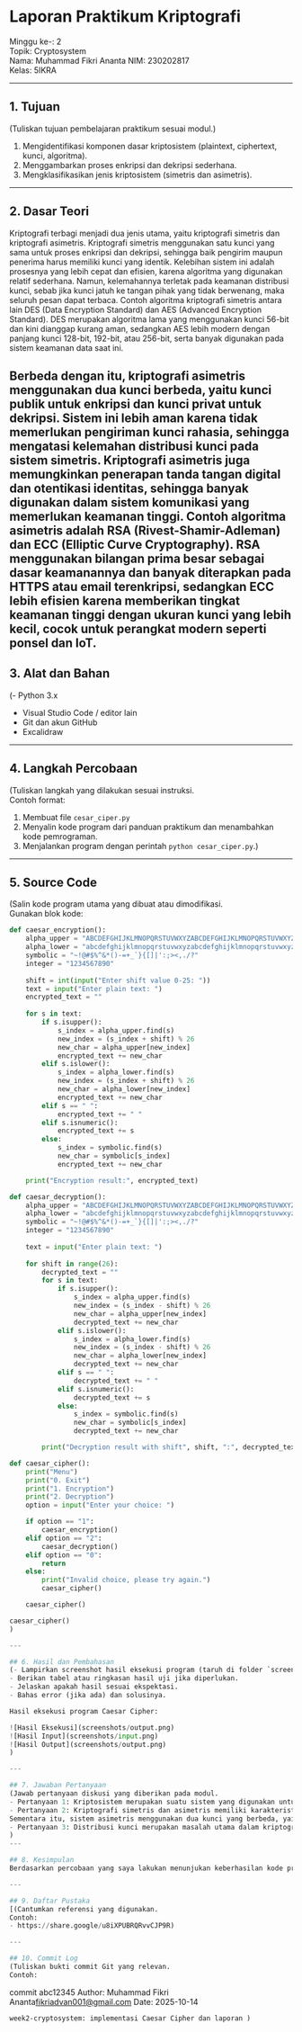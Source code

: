 # Laporan Praktikum Kriptografi
Minggu ke-: 2  
Topik: Cryptosystem  
Nama: Muhammad Fikri Ananta 
NIM: 230202817  
Kelas: 5IKRA  

---

## 1. Tujuan
(Tuliskan tujuan pembelajaran praktikum sesuai modul.)
1. Mengidentifikasi komponen dasar kriptosistem (plaintext, ciphertext, kunci, algoritma).
2. Menggambarkan proses enkripsi dan dekripsi sederhana.
3. Mengklasifikasikan jenis kriptosistem (simetris dan asimetris).
---

## 2. Dasar Teori
Kriptografi terbagi menjadi dua jenis utama, yaitu kriptografi simetris dan kriptografi asimetris. Kriptografi simetris menggunakan satu kunci yang sama untuk proses enkripsi dan dekripsi, sehingga baik pengirim maupun penerima harus memiliki kunci yang identik. Kelebihan sistem ini adalah prosesnya yang lebih cepat dan efisien, karena algoritma yang digunakan relatif sederhana. Namun, kelemahannya terletak pada keamanan distribusi kunci, sebab jika kunci jatuh ke tangan pihak yang tidak berwenang, maka seluruh pesan dapat terbaca. Contoh algoritma kriptografi simetris antara lain DES (Data Encryption Standard) dan AES (Advanced Encryption Standard). DES merupakan algoritma lama yang menggunakan kunci 56-bit dan kini dianggap kurang aman, sedangkan AES lebih modern dengan panjang kunci 128-bit, 192-bit, atau 256-bit, serta banyak digunakan pada sistem keamanan data saat ini.

Berbeda dengan itu, kriptografi asimetris menggunakan dua kunci berbeda, yaitu kunci publik untuk enkripsi dan kunci privat untuk dekripsi. Sistem ini lebih aman karena tidak memerlukan pengiriman kunci rahasia, sehingga mengatasi kelemahan distribusi kunci pada sistem simetris. Kriptografi asimetris juga memungkinkan penerapan tanda tangan digital dan otentikasi identitas, sehingga banyak digunakan dalam sistem komunikasi yang memerlukan keamanan tinggi. Contoh algoritma asimetris adalah RSA (Rivest-Shamir-Adleman) dan ECC (Elliptic Curve Cryptography). RSA menggunakan bilangan prima besar sebagai dasar keamanannya dan banyak diterapkan pada HTTPS atau email terenkripsi, sedangkan ECC lebih efisien karena memberikan tingkat keamanan tinggi dengan ukuran kunci yang lebih kecil, cocok untuk perangkat modern seperti ponsel dan IoT.
---

## 3. Alat dan Bahan
(- Python 3.x  
- Visual Studio Code / editor lain  
- Git dan akun GitHub  
- Excalidraw

---

## 4. Langkah Percobaan
(Tuliskan langkah yang dilakukan sesuai instruksi.  
Contoh format:
1. Membuat file `cesar_ciper.py` 
2. Menyalin kode program dari panduan praktikum dan menambahkan kode pemrograman.
3. Menjalankan program dengan perintah `python cesar_ciper.py`.)

---

## 5. Source Code
(Salin kode program utama yang dibuat atau dimodifikasi.  
Gunakan blok kode:

```python
def caesar_encryption():
    alpha_upper = "ABCDEFGHIJKLMNOPQRSTUVWXYZABCDEFGHIJKLMNOPQRSTUVWXYZ"
    alpha_lower = "abcdefghijklmnopqrstuvwxyzabcdefghijklmnopqrstuvwxyz"
    symbolic = "~!@#$%^&*()-=+_`}{[]|':;><,./?"
    integer = "1234567890"
    
    shift = int(input("Enter shift value 0-25: "))
    text = input("Enter plain text: ")
    encrypted_text = ""
    
    for s in text:
        if s.isupper():
            s_index = alpha_upper.find(s)
            new_index = (s_index + shift) % 26
            new_char = alpha_upper[new_index]
            encrypted_text += new_char
        elif s.islower():
            s_index = alpha_lower.find(s)
            new_index = (s_index + shift) % 26
            new_char = alpha_lower[new_index]
            encrypted_text += new_char
        elif s == " ":
            encrypted_text += " "
        elif s.isnumeric():
            encrypted_text += s
        else:
            s_index = symbolic.find(s)
            new_char = symbolic[s_index]
            encrypted_text += new_char

    print("Encryption result:", encrypted_text)

def caesar_decryption():
    alpha_upper = "ABCDEFGHIJKLMNOPQRSTUVWXYZABCDEFGHIJKLMNOPQRSTUVWXYZ"
    alpha_lower = "abcdefghijklmnopqrstuvwxyzabcdefghijklmnopqrstuvwxyz"
    symbolic = "~!@#$%^&*()-=+_`}{[]|':;><,./?"
    integer = "1234567890"
    
    text = input("Enter plain text: ")
    
    for shift in range(26):
        decrypted_text = ""
        for s in text:
            if s.isupper():
                s_index = alpha_upper.find(s)
                new_index = (s_index - shift) % 26
                new_char = alpha_upper[new_index]
                decrypted_text += new_char
            elif s.islower():
                s_index = alpha_lower.find(s)
                new_index = (s_index - shift) % 26
                new_char = alpha_lower[new_index]
                decrypted_text += new_char
            elif s == " ":
                decrypted_text += " "
            elif s.isnumeric():
                decrypted_text += s
            else:
                s_index = symbolic.find(s)
                new_char = symbolic[s_index]
                decrypted_text += new_char

        print("Decryption result with shift", shift, ":", decrypted_text)

def caesar_cipher():
    print("Menu")
    print("0. Exit")
    print("1. Encryption")
    print("2. Decryption")
    option = input("Enter your choice: ")

    if option == "1":
        caesar_encryption()
    elif option == "2":
        caesar_decryption()
    elif option == "0":
        return
    else:
        print("Invalid choice, please try again.")
        caesar_cipher()

    caesar_cipher()

caesar_cipher()
)

---

## 6. Hasil dan Pembahasan
(- Lampirkan screenshot hasil eksekusi program (taruh di folder `screenshots/`).  
- Berikan tabel atau ringkasan hasil uji jika diperlukan.  
- Jelaskan apakah hasil sesuai ekspektasi.  
- Bahas error (jika ada) dan solusinya. 

Hasil eksekusi program Caesar Cipher:

![Hasil Eksekusi](screenshots/output.png)
![Hasil Input](screenshots/input.png)
![Hasil Output](screenshots/output.png)
)

---

## 7. Jawaban Pertanyaan
(Jawab pertanyaan diskusi yang diberikan pada modul.  
- Pertanyaan 1: Kriptosistem merupakan suatu sistem yang digunakan untuk mengamankan pesan agar tidak dapat dibaca oleh pihak yang tidak berhak. Dalam sebuah kriptosistem terdapat beberapa komponen utama yang saling berhubungan. Komponen pertama adalah plaintext, yaitu pesan asli yang masih dapat dibaca dan belum mengalami proses enkripsi. Kedua adalah ciphertext, yaitu hasil dari proses enkripsi yang berupa teks acak dan tidak dapat dimengerti tanpa proses dekripsi. Komponen ketiga adalah algoritma enkripsi, yaitu prosedur atau rumus matematika yang digunakan untuk mengubah plaintext menjadi ciphertext. Selanjutnya terdapat algoritma dekripsi, yaitu proses kebalikan dari enkripsi yang berfungsi untuk mengubah ciphertext kembali menjadi plaintext agar pesan dapat dipahami oleh penerima. Terakhir, terdapat kunci (key) yang berperan penting dalam proses enkripsi dan dekripsi. Kunci ini bisa berupa satu kunci yang sama (pada kriptografi simetris) atau sepasang kunci publik dan privat (pada kriptografi asimetris).
- Pertanyaan 2: Kriptografi simetris dan asimetris memiliki karakteristik, kelebihan, dan kelemahan masing-masing. Pada sistem simetris, proses enkripsi dan dekripsi menggunakan kunci yang sama. Kelebihan dari sistem ini adalah prosesnya lebih cepat dan efisien, karena algoritma yang digunakan relatif sederhana dan membutuhkan sumber daya komputasi yang lebih sedikit. Namun, sistem simetris memiliki kelemahan utama, yaitu pada keamanan distribusi kunci, sebab kunci harus dibagikan kepada penerima terlebih dahulu, dan jika kunci tersebut jatuh ke tangan orang yang tidak berwenang, maka pesan dapat dengan mudah dibaca.
Sementara itu, sistem asimetris menggunakan dua kunci yang berbeda, yaitu kunci publik untuk enkripsi dan kunci privat untuk dekripsi. Kelebihan sistem ini adalah keamanan distribusi kunci yang lebih baik, karena kunci publik dapat dibagikan secara bebas tanpa mengancam keamanan pesan. Namun, kelemahannya terletak pada kecepatan proses yang lebih lambat dan perhitungan matematis yang lebih kompleks dibandingkan sistem simetris.
- Pertanyaan 3: Distribusi kunci merupakan masalah utama dalam kriptografi simetris karena sistem ini hanya menggunakan satu kunci yang sama untuk proses enkripsi dan dekripsi. Agar komunikasi dapat berlangsung, kunci tersebut harus dibagikan terlebih dahulu kepada pihak penerima. Proses pengiriman atau pembagian kunci inilah yang menjadi titik lemah, karena jika kunci tersebut dicegat oleh pihak ketiga, maka seluruh pesan yang terenkripsi dapat dengan mudah dibuka dan dibaca. Selain itu, dalam sistem dengan banyak pengguna, jumlah kunci yang harus dikelola akan meningkat secara signifikan, sehingga menimbulkan masalah skalabilitas dan keamanan. Oleh karena itu, distribusi kunci menjadi salah satu tantangan terbesar dalam penerapan kriptografi simetris di dunia nyata.
)
---

## 8. Kesimpulan
Berdasarkan percobaan yang saya lakukan menunjukan keberhasilan kode program yang sudah dijalankan.

---

## 9. Daftar Pustaka
[(Cantumkan referensi yang digunakan.  
Contoh:  
- https://share.google/u8iXPUBRQRvvCJP9R)

---

## 10. Commit Log
(Tuliskan bukti commit Git yang relevan.  
Contoh:
```
commit abc12345
Author: Muhammad Fikri Ananta<fikriadvan001@gmail.com>
Date:   2025-10-14

    week2-cryptosystem: implementasi Caesar Cipher dan laporan )
```
